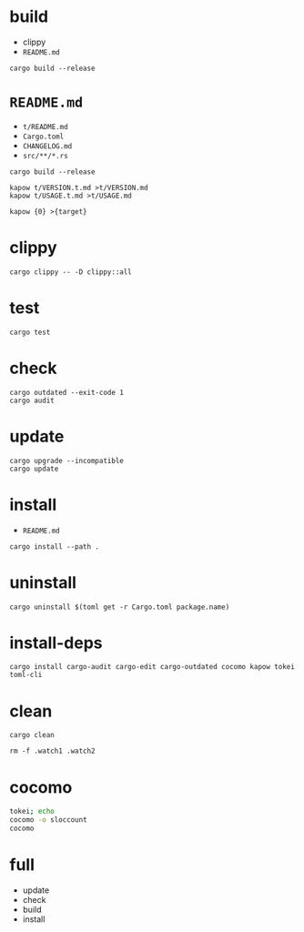 # build

* clippy
* `README.md`

```
cargo build --release
```

# `README.md`

* `t/README.md`
* `Cargo.toml`
* `CHANGELOG.md`
* `src/**/*.rs`

```
cargo build --release

kapow t/VERSION.t.md >t/VERSION.md
kapow t/USAGE.t.md >t/USAGE.md

kapow {0} >{target}
```

# clippy

```
cargo clippy -- -D clippy::all
```

# test

```
cargo test
```

# check

```
cargo outdated --exit-code 1
cargo audit
```

# update

```
cargo upgrade --incompatible
cargo update
```

# install

* `README.md`

```
cargo install --path .
```

# uninstall

```
cargo uninstall $(toml get -r Cargo.toml package.name)
```

# install-deps

```
cargo install cargo-audit cargo-edit cargo-outdated cocomo kapow tokei toml-cli
```

# clean

```
cargo clean

rm -f .watch1 .watch2
```

# cocomo

```bash -eo pipefail
tokei; echo
cocomo -o sloccount
cocomo
```

# full

* update
* check
* build
* install

